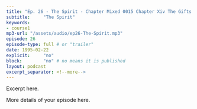 ```yaml
---
title: "Ep. 26 - The Spirit - Chapter Mixed 0015 Chapter Xiv The Gifts Of The Spirit Nowadays When Di"
subtitle:     "The Spirit"
keywords:
- course1
mp3-url: "/assets/audio/ep26-The-Spirit.mp3"
episode: 26
episode-type: full # or "trailer"
date: 1995-02-22
explicit:     "no"
block:        "no" # no means it is published
layout: podcast
excerpt_separator: <!--more-->
---
```

Excerpt here.
<!--more-->

More details of your episode here.
